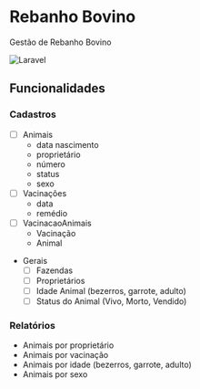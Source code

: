 # Rebanho Bovino
Gestão de Rebanho Bovino

![Laravel](https://img.shields.io/badge/Laravel-FF2D20?style=for-the-badge&logo=laravel&logoColor=black)

## Funcionalidades

### Cadastros

- [ ] Animais
   - data nascimento
   - proprietário
   - número
   - status
   - sexo
- [ ] Vacinações
   - data
   - remédio
- [ ] VacinacaoAnimais
   - Vacinação
   - Animal
- Gerais
   - [ ] Fazendas
   - [ ] Proprietários
   - [ ] Idade Animal (bezerros, garrote, adulto)
   - [ ] Status do Animal (Vivo, Morto, Vendido)

### Relatórios

- Animais por proprietário
- Animais por vacinação
- Animais por idade (bezerros, garrote, adulto)
- Animais por sexo 

